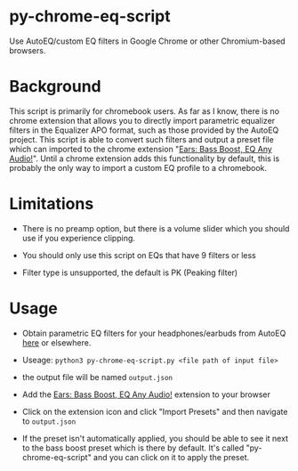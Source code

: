 # py-chrome-eq-script
Use AutoEQ/custom EQ filters in Google Chrome or other Chromium-based browsers.

# Background
This script is primarily for chromebook users. As far as I know, there is no chrome extension that allows you to directly import parametric equalizer filters in the Equalizer APO format, such as those provided by the AutoEQ project. This script is able to convert such filters and output a preset file which can imported to the chrome extension "[Ears: Bass Boost, EQ Any Audio!](https://chrome.google.com/webstore/detail/ears-bass-boost-eq-any-au/nfdfiepdkbnoanddpianalelglmfooik)". Until a chrome extension adds this functionality by default, this is probably the only way to import a custom EQ profile to a chromebook.

# Limitations
- There is no preamp option, but there is a volume slider which you should use if you experience clipping.

- You should only use this script on EQs that have 9 filters or less

- Filter type is unsupported, the default is PK (Peaking filter)

# Usage
- Obtain parametric EQ filters for your headphones/earbuds from AutoEQ [here](https://github.com/jaakkopasanen/AutoEq/tree/master/results) or elsewhere.

- Useage: ```python3 py-chrome-eq-script.py <file path of input file>```

-  the output file will be named ```output.json```

- Add the [Ears: Bass Boost, EQ Any Audio!](https://chrome.google.com/webstore/detail/ears-bass-boost-eq-any-au/nfdfiepdkbnoanddpianalelglmfooik) extension to your browser

- Click on the extension icon and click "Import Presets" and then navigate to ```output.json```

- If the preset isn't automatically applied, you should be able to see it next to the bass boost preset which is there by default. It's called "py-chrome-eq-script" and you can click on it to apply the preset.




